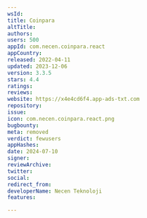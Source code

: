 ```yaml
---
wsId: 
title: Coinpara
altTitle: 
authors: 
users: 500
appId: com.necen.coinpara.react
appCountry: 
released: 2022-04-11
updated: 2023-12-06
version: 3.3.5
stars: 4.4
ratings: 
reviews: 
website: https://x4e4cd6f4.app-ads-txt.com
repository: 
issue: 
icon: com.necen.coinpara.react.png
bugbounty: 
meta: removed
verdict: fewusers
appHashes: 
date: 2024-07-10
signer: 
reviewArchive: 
twitter: 
social: 
redirect_from: 
developerName: Necen Teknoloji
features: 

---
```


